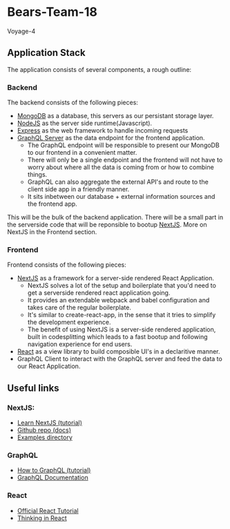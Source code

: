 # Bears-Team-18

Voyage-4

## Application Stack

The application consists of several components, a rough outline:

### Backend

The backend consists of the following pieces:

* [MongoDB](https://www.mongodb.com/) as a database, this servers as our persistant storage layer.
* [NodeJS](https://nodejs.org/en/) as the server side runtime(Javascript).
* [Express](https://github.com/expressjs/express) as the web framework to handle incoming requests
* [GraphQL Server](http://graphql.org/learn/) as the data endpoint for the frontend application.
  * The GraphQL endpoint will be responsible to present our MongoDB to our frontend in a convenient matter.
  * There will only be a single endpoint and the frontend will not have to worry about where all the data is coming from or how to combine things.
  * GraphQL can also aggregate the external API's and route to the client side app in a friendly manner.
  * It sits inbetween our database + external information sources and the frontend app.

This will be the bulk of the backend application. There will be a small part in the serverside code that will be reponsible to bootup [NextJS](https://github.com/zeit/next.js/). More on NextJS in the Frontend section.

### Frontend

Frontend consists of the following pieces:

* [NextJS](https://github.com/zeit/next.js/) as a framework for a server-side rendered React Application.
  * NextJS solves a lot of the setup and boilerplate that you'd need to get a serverside rendered react application going.
  * It provides an extendable webpack and babel configuration and takes care of the regular boilerplate.
  * It's similar to create-react-app, in the sense that it tries to simplify the development experience.
  * The benefit of using NextJS is a server-side rendered application, built in codesplitting which leads to a fast bootup and following navigation experience for end users.
* [React](https://reactjs.org/) as a view library to build composible UI's in a declaritive manner.
* GraphQL Client to interact with the GraphQL server and feed the data to our React Application.

## Useful links

### NextJS:

* [Learn NextJS (tutorial)](https://learnnextjs.com/)
* [Github repo (docs)](https://github.com/zeit/next.js/)
* [Examples directory](https://github.com/zeit/next.js/tree/canary/examples)

### GraphQL

* [How to GraphQL (tutorial)](https://www.howtographql.com/)
* [GraphQL Documentation](http://graphql.org/learn/)

### React

* [Official React Tutorial](https://reactjs.org/tutorial/tutorial.html)
* [Thinking in React](https://reactjs.org/docs/thinking-in-react.html)
